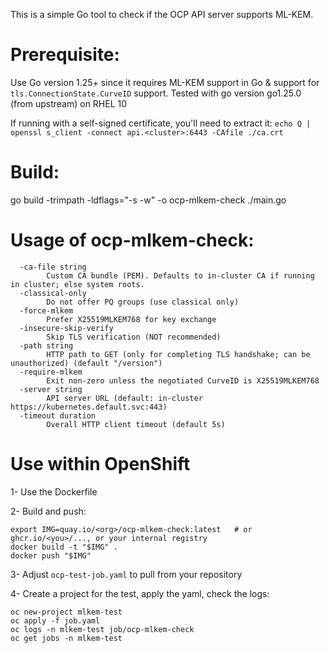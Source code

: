 This is a simple Go tool to check if the OCP API server supports ML-KEM.

# Prerequisite:
Use Go version 1.25+ since it requires ML-KEM support in Go & support for `tls.ConnectionState.CurveID` support. Tested with go version go1.25.0 (from upstream) on RHEL 10

If running with a self-signed certificate, you'll need to extract it:
 `echo Q | openssl s_client -connect api.<cluster>:6443 -CAfile ./ca.crt`

# Build:
go build -trimpath -ldflags="-s -w" -o ocp-mlkem-check ./main.go

# Usage of ocp-mlkem-check:
```
  -ca-file string
    	Custom CA bundle (PEM). Defaults to in-cluster CA if running in cluster; else system roots.
  -classical-only
    	Do not offer PQ groups (use classical only)
  -force-mlkem
    	Prefer X25519MLKEM768 for key exchange
  -insecure-skip-verify
    	Skip TLS verification (NOT recommended)
  -path string
    	HTTP path to GET (only for completing TLS handshake; can be unauthorized) (default "/version")
  -require-mlkem
    	Exit non-zero unless the negotiated CurveID is X25519MLKEM768
  -server string
    	API server URL (default: in-cluster https://kubernetes.default.svc:443)
  -timeout duration
    	Overall HTTP client timeout (default 5s)
```
# Use within OpenShift
1- Use the Dockerfile

2- Build and push:
```
export IMG=quay.io/<org>/ocp-mlkem-check:latest   # or ghcr.io/<you>/..., or your internal registry
docker build -t "$IMG" .
docker push "$IMG"
```

3- Adjust `ocp-test-job.yaml` to pull from your repository

4- Create a project for the test, apply the yaml, check the logs:
```
oc new-project mlkem-test
oc apply -f job.yaml
oc logs -n mlkem-test job/ocp-mlkem-check
oc get jobs -n mlkem-test
```
